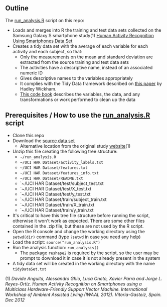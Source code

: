 ## Outline

The [run_analysis.R](run_analysis.R) script on this repo:
- Loads and merges into R the training and test data sets collected on the Samsung Galaxy S smartphone study(1) [Human Activity Recognition Using Smartphones Data Set](http://archive.ics.uci.edu/ml/datasets/Human+Activity+Recognition+Using+Smartphones)
- Creates a tidy data set with the average of each variable for each activity and each subject, so that:
	- Only the measurements on the mean and standard deviation are extracted from the source training and test data sets
	- The activities have a descriptive name, instead of an associated numeric ID
	- Gives descriptive names to the variables appropriately
	- It complies with the Tidy Data framework described on [this paper](http://vita.had.co.nz/papers/tidy-data.pdf) by Hadley Wickham.
	- [This code book](CodeBook.md) describes the variables, the data, and any transformations or work performed to clean up the data

	
## Prerequisites / How to use the [run_analysis.R](run_analysis.R) script

- Clone this repo
- Download the [source data set](https://d396qusza40orc.cloudfront.net/getdata%2Fprojectfiles%2FUCI%20HAR%20Dataset.zip)
	- Alternative location from the original study [website](http://archive.ics.uci.edu/ml/machine-learning-databases/00240/UCI%20HAR%20Dataset.zip)(1)
- Unzip this file creating the following tree structure:
	- `~/run_analysis.R`
	- `~/UCI HAR Dataset/activity_labels.txt`
	- `~/UCI HAR Dataset/features.txt`
	- `~/UCI HAR Dataset/features_info.txt`
	- `~/UCI HAR Dataset/README.txt`
	- `~/UCI HAR Dataset/test/subject_test.txt
	- `~/UCI HAR Dataset/test/X_test.txt
	- `~/UCI HAR Dataset/test/y_test.txt
	- `~/UCI HAR Dataset/train/subject_train.txt
	- `~/UCI HAR Dataset/train/X_train.txt
	- `~/UCI HAR Dataset/train/y_train.txt	
- It's critical to have this tree file structure before running the script, otherwise it won't work as expected. There are some other files contained in the .zip file, but these are not used by the R script.
- Open the R console and change the working directory using the `setwd(dir)` command (type `?setwd` in case you need any help)
- Load the script: `source("run_analysis.R")`
- Run the analysis function: `run_analysis()`
	- The package `reshape2` is required by the script, so the user may be prompt to download it in case it is not already present in the system
- A tidy data set will be created in the working directory with the name `tidyDataSet.txt`	

	
(1) _Davide Anguita, Alessandro Ghio, Luca Oneto, Xavier Parra and Jorge L. Reyes-Ortiz. Human Activity Recognition on Smartphones using a Multiclass Hardware-Friendly Support Vector Machine. International Workshop of Ambient Assisted Living (IWAAL 2012). Vitoria-Gasteiz, Spain. Dec 2012_
